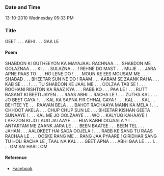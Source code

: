 ### Date and Time

13-10-2010 Wednesday 05:33 PM

### Title

GEET . . . ABHI . . . GAA LE

#### Poem

SHABDON KI GUTHEEYON KA MAYAJAAL RACHNAA . . . SHABDON ME OOLAZNAA . . . KI . . . SULAZNA. . . ! REHNE DO MAST . . . MUJE . . . JARA APNE PAAS TO . . . HO LENE DO ! . . . MOUN KE EES MOUSAM ME . . . SHABAD . . . BHEETAR SUN NE DO ! RAAM . . . AARAM SE ZAANK RAHA . . . KAB SE . . . ! . . . TU SHABDON KE JAAL ME . . . OOLZAA TAB SE ! . . . ROOHANI RISHTON KA RAAZ KYA . . . RABB KO . . . PAA LE ! . . . RUTT BASANT KI BEETI JAYEN . . . RAAS ABHI . . RACHA LE ! . . . ZUTHA KAL . . . JO BEET GAYA ! . . . KAL KA SAPNA FIR CHHAL GAYA ! . . . KAL . . . KAL . . BEHTEE YE . . . PAAVAN BELA . . . BAHOT RACHAAYA MANN KA MELA ! . . . CHHOOT AKELA . . . CHUP CHUP SUN LE . . . BHEETAR KISHAN GEETA SUNAAYE ! . . . KAL ME JO OOLZAAYE . . . WO . . KALYUG KAHAAYE ! LAFZZON KI JO  LAUO JALAAYE . . . HUA KABHI OOJAALA ? ! . . . ANTARTAM ME ZAANK JARA LE . . . BEEN BAATEE . . . BEEN TEL . . . JAHAN . . . AALOKEET HAI SADA OOJELA ! . . . RABB KE SANG TU RAAS RACHAA LE . . . OOSKE RANG ME . . RANG JAA PYAARE ! GIRIDHAR SANG TU HOLI RACHA LE , TAAL NA KAL . . . GEET APNA . . . ABHI GAA LE . . . !. . . . OM SAI HARI : OM

#### Reference

* [Facebook](https://www.facebook.com/share/kzC1q9UxPwJCZDzm/)
